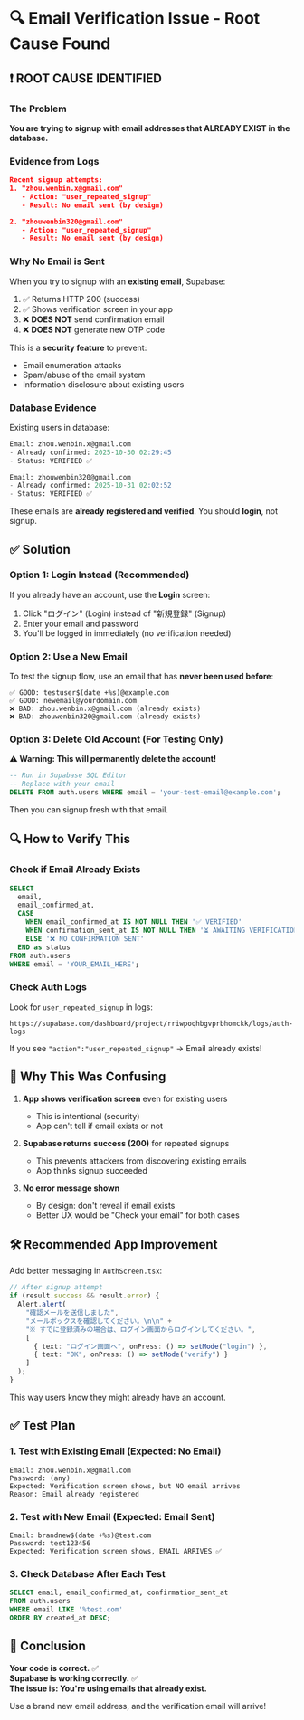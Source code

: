 # 🔍 Email Verification Issue - Root Cause Found

## ❗ ROOT CAUSE IDENTIFIED

### The Problem
**You are trying to signup with email addresses that ALREADY EXIST in the database.**

### Evidence from Logs
```json
Recent signup attempts:
1. "zhou.wenbin.x@gmail.com"
   - Action: "user_repeated_signup"
   - Result: No email sent (by design)

2. "zhouwenbin320@gmail.com"  
   - Action: "user_repeated_signup"
   - Result: No email sent (by design)
```

### Why No Email is Sent

When you try to signup with an **existing email**, Supabase:
1. ✅ Returns HTTP 200 (success)
2. ✅ Shows verification screen in your app
3. ❌ **DOES NOT** send confirmation email
4. ❌ **DOES NOT** generate new OTP code

This is a **security feature** to prevent:
- Email enumeration attacks
- Spam/abuse of the email system
- Information disclosure about existing users

### Database Evidence

Existing users in database:
```sql
Email: zhou.wenbin.x@gmail.com
- Already confirmed: 2025-10-30 02:29:45
- Status: VERIFIED ✅

Email: zhouwenbin320@gmail.com
- Already confirmed: 2025-10-31 02:02:52
- Status: VERIFIED ✅
```

These emails are **already registered and verified**. You should **login**, not signup.

## ✅ Solution

### Option 1: Login Instead (Recommended)
If you already have an account, use the **Login** screen:
1. Click "ログイン" (Login) instead of "新規登録" (Signup)
2. Enter your email and password
3. You'll be logged in immediately (no verification needed)

### Option 2: Use a New Email
To test the signup flow, use an email that has **never been used before**:
```
✅ GOOD: testuser$(date +%s)@example.com
✅ GOOD: newemail@yourdomain.com
❌ BAD: zhou.wenbin.x@gmail.com (already exists)
❌ BAD: zhouwenbin320@gmail.com (already exists)
```

### Option 3: Delete Old Account (For Testing Only)
**⚠️ Warning: This will permanently delete the account!**

```sql
-- Run in Supabase SQL Editor
-- Replace with your email
DELETE FROM auth.users WHERE email = 'your-test-email@example.com';
```

Then you can signup fresh with that email.

## 🔍 How to Verify This

### Check if Email Already Exists
```sql
SELECT 
  email, 
  email_confirmed_at,
  CASE 
    WHEN email_confirmed_at IS NOT NULL THEN '✅ VERIFIED'
    WHEN confirmation_sent_at IS NOT NULL THEN '⏳ AWAITING VERIFICATION'
    ELSE '❌ NO CONFIRMATION SENT'
  END as status
FROM auth.users 
WHERE email = 'YOUR_EMAIL_HERE';
```

### Check Auth Logs
Look for `user_repeated_signup` in logs:
```
https://supabase.com/dashboard/project/rriwpoqhbgvprbhomckk/logs/auth-logs
```

If you see `"action":"user_repeated_signup"` → Email already exists!

## 📝 Why This Was Confusing

1. **App shows verification screen** even for existing users
   - This is intentional (security)
   - App can't tell if email exists or not

2. **Supabase returns success (200)** for repeated signups
   - This prevents attackers from discovering existing emails
   - App thinks signup succeeded

3. **No error message shown**
   - By design: don't reveal if email exists
   - Better UX would be "Check your email" for both cases

## 🛠️ Recommended App Improvement

Add better messaging in `AuthScreen.tsx`:

```typescript
// After signup attempt
if (result.success && result.error) {
  Alert.alert(
    "確認メールを送信しました",
    "メールボックスを確認してください。\n\n" +
    "※ すでに登録済みの場合は、ログイン画面からログインしてください。",
    [
      { text: "ログイン画面へ", onPress: () => setMode("login") },
      { text: "OK", onPress: () => setMode("verify") }
    ]
  );
}
```

This way users know they might already have an account.

## ✅ Test Plan

### 1. Test with Existing Email (Expected: No Email)
```
Email: zhou.wenbin.x@gmail.com
Password: (any)
Expected: Verification screen shows, but NO email arrives
Reason: Email already registered
```

### 2. Test with New Email (Expected: Email Sent)
```
Email: brandnew$(date +%s)@test.com
Password: test123456
Expected: Verification screen shows, EMAIL ARRIVES ✅
```

### 3. Check Database After Each Test
```sql
SELECT email, email_confirmed_at, confirmation_sent_at 
FROM auth.users 
WHERE email LIKE '%test.com'
ORDER BY created_at DESC;
```

## 🎯 Conclusion

**Your code is correct.** ✅  
**Supabase is working correctly.** ✅  
**The issue is: You're using emails that already exist.**  

Use a brand new email address, and the verification email will arrive!
